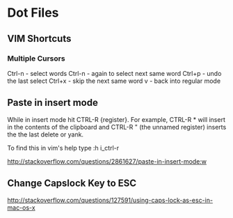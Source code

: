 # Dot Files


## VIM Shortcuts

### Multiple Cursors

Ctrl-n  - select words
Ctrl-n  - again to select next same word
Ctrl+p  - undo the last select
Ctrl+x  - skip the next same word
v       - back into regular mode

## Paste in insert mode

While in insert mode hit CTRL-R {register}. For example, CTRL-R * will insert in the contents of the clipboard and CTRL-R " (the unnamed register) inserts the the last delete or yank.

To find this in vim's help type :h i_ctrl-r

http://stackoverflow.com/questions/2861627/paste-in-insert-mode:w


## Change Capslock Key to ESC

http://stackoverflow.com/questions/127591/using-caps-lock-as-esc-in-mac-os-x
